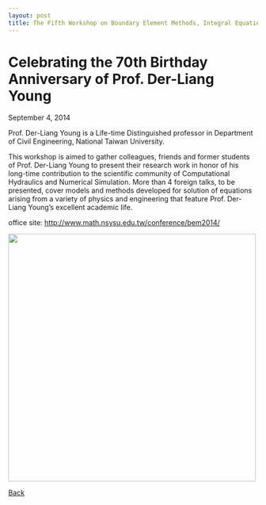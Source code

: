 ```yaml
---
layout: post
title: The Fifth Workshop on Boundary Element Methods, Integral Equations and Related Topics in Taiwan: 
---
```


# Celebrating the 70th Birthday Anniversary of Prof. Der-Liang Young
September 4, 2014

Prof. Der-Liang Young is a Life-time Distinguished professor in Department of Civil Engineering, National Taiwan University.

This workshop is aimed to gather colleagues, friends and former students of Prof. Der-Liang Young to present their research work in honor of his long-time contribution to the scientific community of Computational Hydraulics and Numerical Simulation. More than 4 foreign talks, to be presented, cover models and methods developed for solution of equations arising from a variety of physics and engineering that feature Prof. Der-Liang Young’s excellent academic life.

office site: <http://www.math.nsysu.edu.tw/conference/bem2014/>

<img src="https://raw.githubusercontent.com/FiniteTsai/FiniteTsai.github.io/master/images/posts/1111.jpg" width="500">

[Back](https://finitetsai.github.io/)
